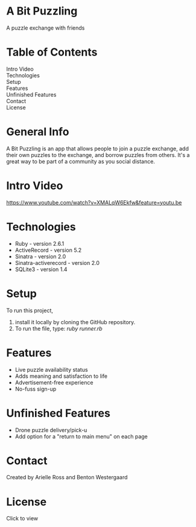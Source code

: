 # A Bit Puzzling
A puzzle exchange with friends

# Table of Contents<br>
Intro Video<br>
Technologies<br>
Setup<br>
Features<br>
Unfinished Features<br>
Contact<br>
License<br>

# General Info
A Bit Puzzling is an app that allows people to join a puzzle exchange, add their own puzzles to the exchange, and borrow puzzles from others. It's a great way to be part of a community as you social distance.

# Intro Video
https://www.youtube.com/watch?v=XMALqW6Ekfw&feature=youtu.be


# Technologies
<ul>
<li>Ruby - version 2.6.1</li>
<li>ActiveRecord - version 5.2</li>
<li>Sinatra - version 2.0</li>
<li>Sinatra-activerecord - version 2.0</li>
<li>SQLite3 - version 1.4</li>
</ul>

# Setup
To run this project, <ol>
  <li>install it locally by cloning the GitHub repository. </li>
  <li>To run the file, type: <em>ruby runner.rb </em></li>
  </ol>

# Features
<ul>
<li>Live puzzle availability status</li>
<li>Adds meaning and satisfaction to life</li>
<li>Advertisement-free experience</li>
<li>No-fuss sign-up</li>
</ul>


# Unfinished Features
 <ul>
  <li>Drone puzzle delivery/pick-u</li>
  <li>Add option for a "return to main menu" on each page</li>
 </ul>

# Contact
Created by Arielle Ross and Benton Westergaard

# License
Click to view
